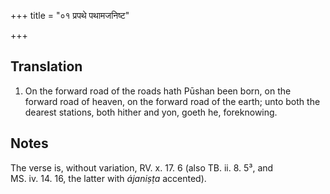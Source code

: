 +++
title = "०१ प्रपथे पथामजनिष्ट"

+++
## Translation
1. On the forward road of the roads hath Pūshan been born, on the  
forward road of heaven, on the forward road of the earth; unto both the  
dearest stations, both hither and yon, goeth he, foreknowing.

## Notes
The verse is, without variation, RV. x. 17. 6 (also TB. ii. 8. 5³, and  
MS. iv. 14. 16, the latter with *ájaniṣṭa* accented).
